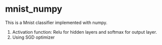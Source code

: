 # mnist_numpy

This is a Mnist classifier implemented with numpy. 

1. Activation function: Relu for hidden layers and softmax for output layer.
2. Using SGD optimizer


